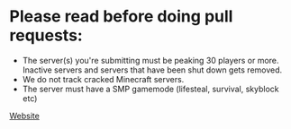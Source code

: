 # Please read before doing pull requests: 
- The server(s) you're submitting must be peaking 30 players or more. Inactive servers and servers that have been shut down gets removed.
- We do not track cracked Minecraft servers.
- The server must have a SMP gamemode (lifesteal, survival, skyblock etc) 

[Website](https://smptracker.net)
